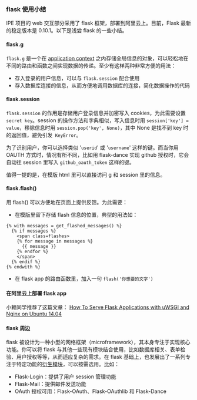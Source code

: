 ### flask 使用小结

IPE 项目的 web 交互部分采用了 flask 框架，部署到阿里云上。目前，Flask 最新的稳定版本是 0.10.1。以下是浅尝 flask 的一些小结。

#### flask.g
`flask.g` 是一个在 [application context](http://flask.pocoo.org/docs/0.10/appcontext/) 之内存储全局信息的对象，可以轻松地在不同的路由和函数之间实现数据的传递。至少有这样两种非常方便的用法：
* 存入登录的用户信息，可以与 `flask.session` 配合使用
* 存入数据库连接的信息，从而方便地调用数据库的连接，简化数据操作的代码

#### flask.session
`flask.session` 的作用是存储用户登录信息并加密写入 cookies，为此需要设置 `secret key`。session 的操作方法和字典相似，写入信息时用 `session['key'] = value`，移除信息时用 `session.pop('key', None)`，其中 None 是找不到 key 时的返回值，避免引发` KeyError`。

为了识别用户，你可以选择类似 '`userid`' 或 '`username`' 这样的键。而当你用 OAUTH 方式时，情况有所不同，比如用 flask-dance 实现 github 授权时，它会自动往 session 里写入 `github_oauth_token` 这样的键。

值得一提的是，在模版 html 里可以直接访问 g 和 session 里的信息。

#### flask.flash()

用 flash() 可以方便地在页面上提供反馈。为此需要：

* 在模版里留下存储 flash 信息的位置，典型的用法如：
```
{% with messages = get_flashed_messages() %}
  {% if messages %}
    <span class=flashes>
    {% for message in messages %}
      {{ message }}
    {% endfor %}
    </span>
  {% endif %}
{% endwith %}
```

* 在 flask app 的路由函数里，加入一句 `flash('你想要的文字')`

#### 在阿里云上部署 flask app

小赖同学推荐了这篇文章：
[How To Serve Flask Applications with uWSGI and Nginx on Ubuntu 14.04](https://www.digitalocean.com/community/tutorials/how-to-serve-flask-applications-with-uwsgi-and-nginx-on-ubuntu-14-04)

#### flask 周边

flask 被设计为一种小型的网络框架（microframework），其本身专注于实现核心功能。你可以将 flask 与其他一些现有模块结合使用，比如数据库相关、表单检验、用户授权等等，从而适应复杂的需求。在 flask 基础上，也发展出了一系列专注于特定功能的[衍生模块](http://flask.pocoo.org/extensions/)，可以按需选用。比如：

* Flask-Login：提供了用户 session 管理功能
* Flask-Mail：提供邮件发送功能
* OAuth 授权可用：Flask-OAuth、Flask-OAuthlib 和 Flask-Dance
